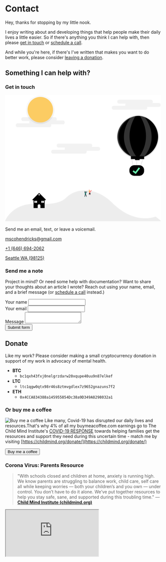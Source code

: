 # Contact

Hey, thanks for stopping by my little nook.

I enjoy writing about and developing things that help people make their daily lives a little easier. So if there's anything you think I can help with, then please [get in touch](#get-in-touch) or [schedule a call](#schedule-a-call).

And while you're here, if there's I've written that makes you want to do better work, please consider [leaving a donation](#donate).

## Something I can help with?

### Get in touch

![support](../src/assets/support.svg)

Send me an email, text, or leave a voicemail.

<a class="email" mailto="mscotthendricks@gmail.com">mscohendricks@gmail.com</a>

<a class="phone" href="tel:+16466942062‬">+1 ‪(646) 694-2062‬</a>

<a class="location" href="https://www.google.com/maps/place/Seattle,+WA+98125">Seattle WA (98125)</a>

### Send me a note

Project in mind? Or need some help with documentation? Want to share your thoughts about an article I wrote? Reach out using your name, email, and a brief message (or [schedule a call](#schedule-a-call) instead.)

<p>
<form name="contact" method="post" v-on:submit.prevent="handleSubmit" action="/success/" data-netlify="true" data-netlify-honeypot="bot-field">
  <input type="hidden" name="form-name" value="contact" />
  <p hidden>
    <label>
      Don’t fill this out: <input name="bot-field" />
    </label>
  </p>
  <div class="sender-info">
    <div class="group">
      <label for="name" class="form-input-label">Your name</label>
      <input class="form-input" required type="text" name="name" v-model="formData.name" />
      <span class="bar"></span>
    </div>
    <div class="group">
      <label class="form-input-label" for="email">Your email</label>
      <input class="form-input" required type="email" name="email" v-model="formData.email" />
      <span class="bar"></span>
    </div>
  </div>
  <div class="group message-wrapper">
    <label class="form-input-label" for="message">Message</label>
    <textarea required class="form-input" name="message" v-model="formData.message"></textarea>
    <span class="bar"></span>
  </div>
  <a class="link-button" href="#">
    <button type="submit">Submit form</button>
  </a>
</form>
</p>

## Donate

Like my work? Please consider making a small cryptocurrency donation in support of my work in advocacy of mental health.

- **BTC**
  - `bc1qxh43fxj0nelgrzdarw20xqupe40uu9n87elkef`
- **LTC**
  - `ltc1qgw0qtx98r46s8ztmvgdlex7z9652gnazuns7f2`
- **ETH**
  - `0x4CCA834388a145955854Dc38a9D349A8298032a1`

### Or buy me a coffee

![Buy me a coffee](https://cdn.buymeacoffee.com/buttons/bmc-new-btn-logo.svg) Like many, Covid-19 has disrupted our daily lives and resources.That's why 4% of all my buymeacoffee.com earnings go to The Child Mind Institute's [COVID-19 RESPONSE](https://childmind.org/coping-during-covid-19-resources-for-parents/) towards helping families get the resources and support they need during this uncertain time - match me by visiting [https://childmind.org/donate/](https://childmind.org/donate/)

<a class="link-button" href="https://www.buymeacoff.ee/mscotthendricks"><button>Buy me a coffee </button>
</a>

### Corona Virus: Parents Resource

> "With schools closed and children at home, anxiety is running high. We know parents are struggling to balance work, child care, self care all while keeping worries — both your children’s and you own — under control. You don’t have to do it alone. We’ve put together resources to help you stay safe, sane, and supported during this troubling time." — **[Child Mind Institute (childmind.org)](https://childmind.org/donate)**

<div class="youtube">
<iframe src="https://www.youtube.com/embed/aYlXLMaFzgU"  allowfullscreen></iframe>
</div>
